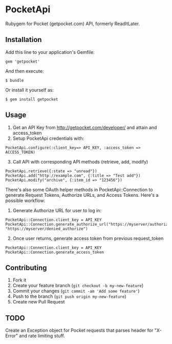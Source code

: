 # PocketApi
Rubygem for Pocket (getpocket.com) API, formerly ReadItLater.

## Installation

Add this line to your application's Gemfile:

    gem 'getpocket'

And then execute:

    $ bundle

Or install it yourself as:

    $ gem install getpocket

## Usage

1. Get an API Key from http://getpocket.com/developer/ and attain and access_token
2. Setup PocketApi credentials with:
```
PocketApi.configure(:client_key=> API_KEY, :access_token => ACCESS_TOKEN)
```
3. Call API with corresponding API methods (retrieve, add, modify)
```
PocketApi.retrieve({:state => "unread"})
PocketApi.add("http://example.com", {:title => "Test add"})
PocketApi.modify("archive", {:item_id => "123456"})
```

There's also some OAuth helper methods in PocketApi::Connection to generate Request Tokens, Authorize URLs, and Access Tokens.
Here's a possible workflow:
1. Generate Authorize URL for user to log in:
```
PocketApi::Connection.client_key = API_KEY
PocketApi::Connection.generate_authorize_url("https://myserver/authorize_callback", "https://myserver/denied_authorize")
```
2. Once user returns, generate access token from previous request_token 
```
PocketApi::Connection.client_key = API_KEY
PocketApi::Connection.generate_access_token
```

## Contributing

1. Fork it
2. Create your feature branch (`git checkout -b my-new-feature`)
3. Commit your changes (`git commit -am 'Add some feature'`)
4. Push to the branch (`git push origin my-new-feature`)
5. Create new Pull Request

## TODO
Create an Exception object for Pocket requests that parses header for "X-Error" and rate limiting stuff.
